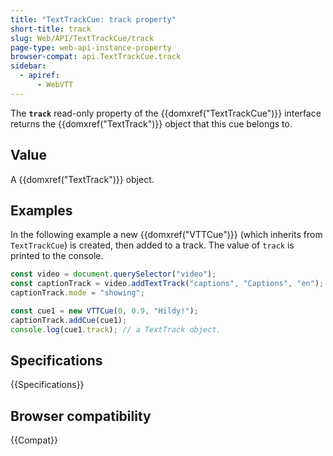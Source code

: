 ```yaml
---
title: "TextTrackCue: track property"
short-title: track
slug: Web/API/TextTrackCue/track
page-type: web-api-instance-property
browser-compat: api.TextTrackCue.track
sidebar:
  - apiref:
      - WebVTT
---
```


The **`track`** read-only property of the {{domxref("TextTrackCue")}} interface returns the {{domxref("TextTrack")}} object that this cue belongs to.

## Value

A {{domxref("TextTrack")}} object.

## Examples

In the following example a new {{domxref("VTTCue")}} (which inherits from `TextTrackCue`) is created, then added to a track. The value of `track` is printed to the console.

```js
const video = document.querySelector("video");
const captionTrack = video.addTextTrack("captions", "Captions", "en");
captionTrack.mode = "showing";

const cue1 = new VTTCue(0, 0.9, "Hildy!");
captionTrack.addCue(cue1);
console.log(cue1.track); // a TextTrack object.
```

## Specifications

{{Specifications}}

## Browser compatibility

{{Compat}}
